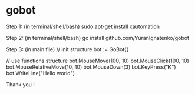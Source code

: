 # gobot 

Step 1: (in terminal/shell/bash)
sudo apt-get install xautomation

Step 2: (in terminal/shell/bash)
go install github.com/YuranIgnatenko/gobot

Step 3: (in main file)
// init structure
bot := GoBot{}

// use functions structure
bot.MouseMove(100, 10)
bot.MouseClick(100, 10)
bot.MouseRelativeMove(10, 10)
bot.MouseDown(3)
bot.KeyPress("K")
bot.WriteLine("Hello world")

Thank you !

